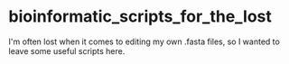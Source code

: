# bioinformatic_scripts_for_the_lost
I'm often lost when it comes to editing my own .fasta files, so I wanted to leave some useful scripts here.
